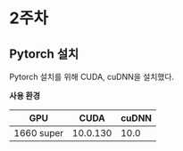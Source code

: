 # 2주차

## Pytorch 설치

Pytorch 설치를 위해 CUDA, cuDNN을 설치했다. 


**사용 환경**


GPU | CUDA | cuDNN
--- | --- | ---
1660 super | 10.0.130 | 10.0


